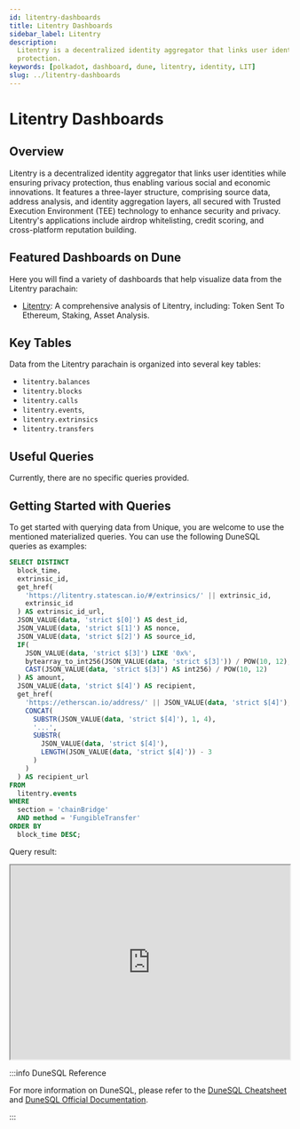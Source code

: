```yaml
---
id: litentry-dashboards
title: Litentry Dashboards
sidebar_label: Litentry
description:
  Litentry is a decentralized identity aggregator that links user identities while ensuring privacy
  protection.
keywords: [polkadot, dashboard, dune, litentry, identity, LIT]
slug: ../litentry-dashboards
---
```


# Litentry Dashboards

## Overview

Litentry is a decentralized identity aggregator that links user identities while ensuring privacy
protection, thus enabling various social and economic innovations. It features a three-layer
structure, comprising source data, address analysis, and identity aggregation layers, all secured
with Trusted Execution Environment (TEE) technology to enhance security and privacy. Litentry's
applications include airdrop whitelisting, credit scoring, and cross-platform reputation building.

## Featured Dashboards on Dune

Here you will find a variety of dashboards that help visualize data from the Litentry parachain:

- [Litentry](https://dune.com/substrate/litentry): A comprehensive analysis of Litentry, including:
  Token Sent To Ethereum, Staking, Asset Analysis.

## Key Tables

Data from the Litentry parachain is organized into several key tables:

- `litentry.balances`
- `litentry.blocks`
- `litentry.calls`
- `litentry.events`,
- `litentry.extrinsics`
- `litentry.transfers`

## Useful Queries

Currently, there are no specific queries provided. 

## Getting Started with Queries

To get started with querying data from Unique, you are welcome to use the mentioned materialized
queries. You can use the following DuneSQL queries as examples:

```sql title="Litentry LIT Token Sent To Ethereum" showLineNumbers
SELECT DISTINCT
  block_time,
  extrinsic_id,
  get_href(
    'https://litentry.statescan.io/#/extrinsics/' || extrinsic_id,
    extrinsic_id
  ) AS extrinsic_id_url,
  JSON_VALUE(data, 'strict $[0]') AS dest_id,
  JSON_VALUE(data, 'strict $[1]') AS nonce,
  JSON_VALUE(data, 'strict $[2]') AS source_id,
  IF(
    JSON_VALUE(data, 'strict $[3]') LIKE '0x%',
    bytearray_to_int256(JSON_VALUE(data, 'strict $[3]')) / POW(10, 12),
    CAST(JSON_VALUE(data, 'strict $[3]') AS int256) / POW(10, 12)
  ) AS amount,
  JSON_VALUE(data, 'strict $[4]') AS recipient,
  get_href(
    'https://etherscan.io/address/' || JSON_VALUE(data, 'strict $[4]'),
    CONCAT(
      SUBSTR(JSON_VALUE(data, 'strict $[4]'), 1, 4),
      '...',
      SUBSTR(
        JSON_VALUE(data, 'strict $[4]'),
        LENGTH(JSON_VALUE(data, 'strict $[4]')) - 3
      )
    )
  ) AS recipient_url
FROM
  litentry.events
WHERE
  section = 'chainBridge'
  AND method = 'FungibleTransfer'
ORDER BY
  block_time DESC;
```

Query result:

<iframe src="https://dune.com/embeds/3825036/6433535" height="350" width="100%"></iframe>

:::info DuneSQL Reference

For more information on DuneSQL, please refer to the [DuneSQL Cheatsheet](../dunesql-cheatsheet.md)
and
[DuneSQL Official Documentation](https://docs.dune.com/query-engine/Functions-and-operators/index).

:::
